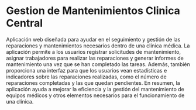# Gestion de Mantenimientos Clinica Central
Aplicación web diseñada para ayudar en el seguimiento y gestión de las reparaciones y mantenimientos necesarios dentro de una clínica médica. La aplicación permite a los usuarios registrar solicitudes de mantenimiento, asignar trabajadores para realizar las reparaciones y generar informes de mantenimiento una vez que se han completado las tareas. Además, también proporciona una interfaz para que los usuarios vean estadísticas e indicadores sobre las reparaciones realizadas, como el número de reparaciones completadas y las que quedan pendientes. En resumen, la aplicación ayuda a mejorar la eficiencia y la gestión del mantenimiento de equipos médicos y otros elementos necesarios para el funcionamiento de una clínica.
